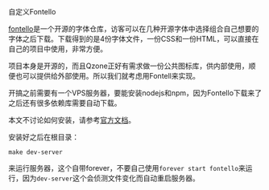 自定义Fontello

[fontello](http://fontello.com/)是一个开源的字体仓库，访客可以在几种开源字体中选择组合自己想要的字体之后下载。下载得到的是4份字体文件，一份CSS和一份HTML，可以直接在自己的项目中使用，非常方便。

项目本身是开源的，而且Qzone正好有需求做一份公共图标库，供内部使用，顺便也可以提供给外部使用。所以我们就考虑用Fontell来实现。

开搞之前需要有一个VPS服务器，要能安装nodejs和npm，因为Fontello下载来了之后还有很多依赖库需要自动下载。

本文不讨论如何安装，请参考[官方文档](https://github.com/fontello/fontello/blob/master/INSTALL.md)。

安装好之后在根目录：

	make dev-server

来运行服务器，这个自带forever，不要自己使用`forever start fontello`来运行，因为`dev-server`这个会侦测文件变化而自动重启服务器。